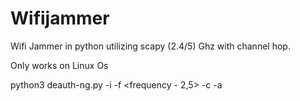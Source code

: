 # Wifijammer
Wifi Jammer in python utilizing scapy (2.4/5) Ghz with channel hop.


Only works on Linux Os

python3 deauth-ng.py -i <wifi interface> -f <frequency - 2,5> -c <channel> -a <BSSID>
